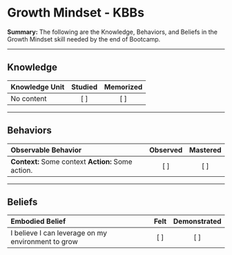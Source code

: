 # Growth Mindset - KBBs
**Summary:** The following are the Knowledge, Behaviors, and Beliefs in the Growth Mindset skill needed by the end of Bootcamp.

----------
## **Knowledge**


| Knowledge Unit   |      Studied      | Memorized |
|:-------------|:------------------:|:--------:|
| No content | [ ] |    [ ] |


----------


## **Behaviors**


| Observable Behavior   |      Observed      | Mastered |
|:-------------|:------------------:|:--------:|
| **Context:**  Some context **Action:** Some action. | [ ] |    [ ] |

----------


## **Beliefs**


| Embodied Belief   |      Felt      | Demonstrated |
|:-------------|:------------------:|:--------:|
| I believe I can leverage on my environment to grow |   [ ]   |   [ ] |
